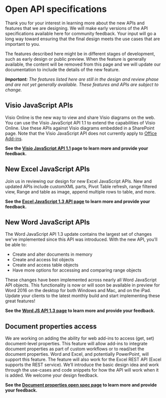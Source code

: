# Open API specifications

Thank you for your interest in learning more about the new APIs and features that we are designing. We will make early versions of the API specifications available here for community feedback. Your input will go a long way toward ensuring that the final design meets the use cases that are important to you. 

The features described here might be in different stages of development, such as early design or public preview. When the feature is generally available, the content will be removed from this page and we will update our documentation to include the details of the new feature. 

_**Important:** The features listed here are still in the design and review phase and are not yet generally available. These features and APIs are subject to change._

## Visio JavaScript APIs
Visio Online is the new way to view and share Visio diagrams on the web. You can use the Visio JavaScript API 1.1 to extend the capabilities of Visio Online. Use these APIs against Visio diagrams embedded in a SharePoint page. Note that the Visio JavaScript API does not currently apply to [Office Add-ins](https://dev.office.com/docs/add-ins/overview/office-add-ins).

**See the [Visio JavaScript API 1.1](https://github.com/OfficeDev/office-js-docs/tree/VisioJs_1.1_Openspec) page to learn more and provide your feedback.**

## New Excel JavaScript APIs
Join us in reviewing our design for new Excel JavaScript APIs. New and updated APIs include customXML parts, Pivot Table refresh, range filtered view, Range and table as image, append multiple rows to table, and more. 

**See the [Excel JavaScript 1.3 API page](https://github.com/OfficeDev/office-js-docs/tree/ExcelJs_1.3_OpenSpec) to learn more and provide your feedback.**

## New Word JavaScript APIs
The Word JavaScript API 1.3 update contains the largest set of changes we've implemented since this API was introduced. With the new API, you’ll be able to: 

* Create and alter documents in memory
* Create and access list objects
* Create and access table objects
* Have more options for accessing and comparing range objects

These changes have been implemented across nearly all Word JavaScript API objects. This functionality is now or will soon be available in preview for Word 2016 on the desktop for both Windows and Mac, and on the iPad. Update your clients to the latest monthly build and start implementing these great features!

**See the [Word JS API 1.3 page](https://github.com/OfficeDev/office-js-docs/tree/WordJs_1.3_Openspec/word) to learn more and provide your feedback.**

## Document properties access
We are working on adding the ability for web add-ins to access (get, set) document-level properties. This feature will allow add-ins to integrate document properties as part of custom workflows or to read/set the document properties. Word and Excel, and potentially PowerPoint, will support this feature. The feature will also work for the Excel REST API (Excel supports the REST service). We’ll introduce the basic design idea and work through the use-cases and code snippets for how the API will work when it is added. We welcome your design feedback. 

**See the [Document properties open spec page](https://github.com/OfficeDev/office-js-docs/tree/DocumentProperties_OpenSpec) to learn more and provide your feedback.**

